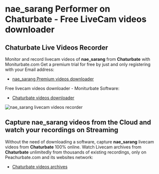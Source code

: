 # nae_sarang Performer on Chaturbate - Free LiveCam videos downloader

## Chaturbate Live Videos Recorder

Monitor and record livecam videos of **nae_sarang** from **Chaturbate** with Moniturbate.com
Get a premium trial for free by just and only registering with your Email address:
* [nae_sarang Premium videos downloader](https://moniturbate.com/request-demo-licence-key.html)

Free livecam videos downloader - Moniturbate Software:
* [Chaturbate videos downloader](https://moniturbate.com/moniturbate-download-software.html)

![nae_sarang livecam videos recorder](https://peachurnet.com/templates/moniturbate-software.png)


## Capture nae_sarang videos from the Cloud and watch your recordings on Streaming

Without the need of downloading a software, capture **nae_sarang** livecam videos from **Chaturbate** 100% online.
Watch Livecam archives from **Chaturbate** unlimitedly from thousands of existing recordings, only on Peachurbate.com and its websites network:
* [Chaturbate videos archives](https://peachurnet.com/)
